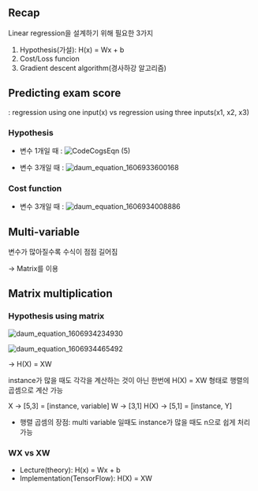 ## Recap

Linear regression을 설계하기 위해 필요한 3가지
1. Hypothesis(가설): H(x) = Wx + b
2. Cost/Loss funcion
3. Gradient descent algorithm(경사하강 알고리즘)


## Predicting exam score
: regression using one input(x) vs regression using three inputs(x1, x2, x3)

### Hypothesis

- 변수 1개일 때 :
![CodeCogsEqn (5)](https://user-images.githubusercontent.com/62995632/93719366-151f8780-fbbd-11ea-9716-1a6b00b535b6.gif)

- 변수 3개일 때 :
![daum_equation_1606933600168](https://user-images.githubusercontent.com/62995632/100915441-b3ae5a00-3517-11eb-9c1c-c5df42629f42.png)

### Cost function

- 변수 3개일 때 :
![daum_equation_1606934008886](https://user-images.githubusercontent.com/62995632/100915896-57980580-3518-11eb-883f-834af3e673f8.png)

## Multi-variable

변수가 많아질수록 수식이 점점 길어짐

-> Matrix를 이용


## Matrix multiplication

### Hypothesis using matrix

![daum_equation_1606934234930](https://user-images.githubusercontent.com/62995632/100916253-db51f200-3518-11eb-9f44-a8d8eea3f520.png)

![daum_equation_1606934465492](https://user-images.githubusercontent.com/62995632/100916675-67fcb000-3519-11eb-93bc-b895d95e2deb.png)

-> H(X) = XW

instance가 많을 때도 각각을 계산하는 것이 아닌 한번에 H(X) = XW 형태로 행렬의 곱셈으로 계산 가능

X -> [5,3] = [instance, variable]
W -> [3,1]
H(X) -> [5,1] = [instance, Y]

- 행렬 곱셈의 장점: multi variable 일때도 instance가 많을 때도 n으로 쉽게 처리 가능

### WX vs XW
- Lecture(theory): H(x) = Wx + b
- Implementation(TensorFlow): H(X) = XW
